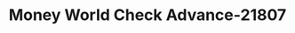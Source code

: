 ---
f_zip-code: 37774
f_state-code: TN
title: Money World Check Advance-21807
f_phone: 865-458-4442
f_city-only: Loudon
f_address: 907 Mulberry Street Loudon
f_location-unique-id: '21807'
slug: money-world-check-advance-21807
updated-on: '2024-05-30T13:46:58.046Z'
created-on: '2024-05-30T13:36:59.803Z'
published-on: '2024-05-30T13:54:32.469Z'
f_city-state: cms/city/loudon-tn.md
f_company: cms/company/money-world-check-advance.md
f_state: cms/state/tennessee.md
layout: '[payday-loan].html'
tags: payday-loan
---